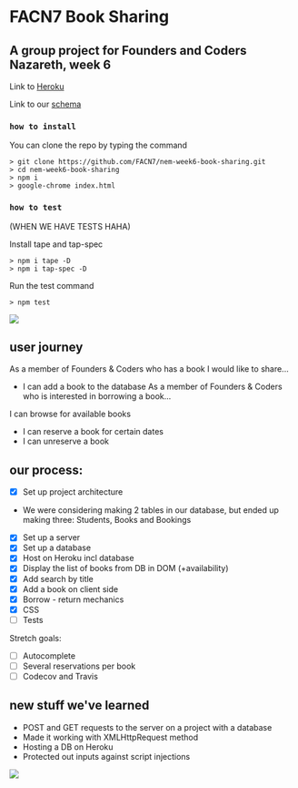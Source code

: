 # FACN7 Book Sharing
## A group project for Founders and Coders Nazareth, week 6

Link to [Heroku](https://nem-week6-book-sharing.herokuapp.com/)

Link to our [schema](https://dbdiagram.io/d/5db1851602e6e93440f29672)

### `how to install`

You can clone the repo by typing the command

```console
> git clone https://github.com/FACN7/nem-week6-book-sharing.git
> cd nem-week6-book-sharing
> npm i
> google-chrome index.html
```
### `how to test`

(WHEN WE HAVE TESTS HAHA)

Install tape and tap-spec

```console
> npm i tape -D
> npm i tap-spec -D
```

Run the test command

```console
> npm test
```
![](https://media.giphy.com/media/l0HlMEi55YsfXyzMk/giphy.gif)
## user journey

As a member of Founders & Coders who has a book I would like to share...

* I can add a book to the database
As a member of Founders & Coders who is interested in borrowing a book...

I can browse for available books
* I can reserve a book for certain dates
* I can unreserve a book

## our process:

- [x] Set up project architecture
* We were considering making 2 tables in our database, but ended up making three: Students, Books and Bookings
- [x] Set up a server
- [x] Set up a database
- [x] Host on Heroku incl database
- [x] Display the list of books from DB in DOM (+availability)
- [x] Add search by title
- [x] Add a book on client side
- [x] Borrow  - return mechanics 
- [x] CSS
- [ ] Tests

Stretch goals:

- [ ] Autocomplete
- [ ] Several reservations per book
- [ ] Codecov and Travis

## new stuff we've learned

* POST and GET requests to the server on a project with a database
* Made it working with XMLHttpRequest method 
* Hosting a DB on Heroku
* Protected out inputs against script injections

![](http://giphygifs.s3.amazonaws.com/media/GYU7rBEQtBGfe/giphy.gif)
